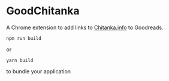 # GoodChitanka

A Chrome extension to add links to [Chitanka.info](https://chitanka.info) to Goodreads.

```
npm run build
```

or

```
yarn build
```

to bundle your application
